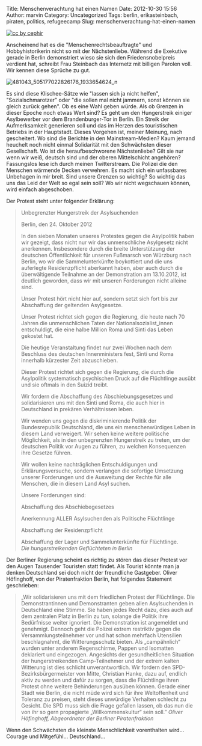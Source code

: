 Title: Menschenverachtung hat einen Namen
Date: 2012-10-30 15:56
Author: marvin
Category: Uncategorized
Tags: berlin, erikasteinbach, piraten, politics, refugeecamp
Slug: menschenverachtung-hat-einen-namen

[![cc by cephir]({static}/images/8134539264_c76e86b0e7_b.jpg)](http://www.flickr.com/photos/cephir/8134539264/)

Anscheinend hat es die "Menschenrechtsbeauftragte" und Hobbyhistorikerin
nicht so mit der Nächstenliebe. Während die Exekutive gerade in Berlin
demonstriert wieso sie sich den Friedensnobelpreis verdient hat,
schreibt Frau Steinbach das Internetz mit billigen Parolen voll. Wir
kennen diese Sprüche zu gut.

![481043_505177022826176_1933654624_n]({static}/images/481043_505177022826176_1933654624_n.png)

Es sind diese Klischee-Sätze wie "lassen sich ja nicht helfen",
"Sozialschmarotzer" oder "die sollen mal nicht jammern, sonst können sie
gleich zurück gehen". Ob es eine Wahl geben würde. Als ob Grenzen in
dieser Epoche noch etwas Wert sind? Es geht um den Hungerstreik einiger
Asylbewerber vor dem Brandenburger-Tor in Berlin. Ein Streik der
Aufmerksamkeit generieren soll und das im Herzen des touristischen
Betriebs in der Hauptstadt. Dieses Vorgehen ist, meiner Meinung, nach
gescheitert. Wo sind die Berichte in den Mainstream-Medien? Kaum jemand
heuchelt noch nicht einmal Solidarität mit den Schwächsten dieser
Gesellschaft. Wo ist die heraufbeschworene Nächstenliebe? Gilt sie nur
wenn wir weiß, deutsch sind und der oberen Mittelschicht angehören?
Fassungslos lese ich durch meinen Twitterstream. Die Polizei die den
Menschen wärmende Decken verwehren. Es macht sich ein unfassbares
Unbehagen in mir breit. Sind unsere Grenzen so wichtig? So wichtig das
uns das Leid der Welt so egal sein soll? Wo wir nicht wegschauen können,
wird einfach abgeschoben.

Der Protest steht unter folgender Erklärung:

> Unbegrenzter Hungerstreik der Asylsuchenden
>
> Berlin, den 24. Oktober 2012
>
> In den sieben Monaten unseres Protestes gegen die Asylpolitik haben
> wir gezeigt, dass nicht nur wir das unmenschliche Asylgesetz nicht
> anerkennen. Insbesondere durch die breite Unterstützung der deutschen
> Öffentlichkeit für unseren Fußmarsch von Würzburg nach Berlin, wo wir
> die Sammelunterkünfte boykottiert und die uns auferlegte
> Residenzpflicht aberkannt haben, aber auch durch die überwältigende
> Teilnahme an der Demonstration am 13.10.2012, ist deutlich geworden,
> dass wir mit unseren Forderungen nicht alleine sind.
>
> Unser Protest hört nicht hier auf, sondern setzt sich fort bis zur
> Abschaffung der geltenden Asylgesetze.
>
> Unser Protest richtet sich gegen die Regierung, die heute nach 70
> Jahren die unmenschlichen Taten der Nationalsozialist\_innen
> entschuldigt, die eine halbe Million Roma und Sinti das Leben gekostet
> hat.
>
> Die heutige Veranstaltung findet nur zwei Wochen nach dem Beschluss
> des deutschen Innenministers fest, Sinti und Roma innerhalb kürzester
> Zeit abzuschieben.
>
> Dieser Protest richtet sich gegen die Regierung, die durch die
> Asylpolitik systematisch psychischen Druck auf die Flüchtlinge ausübt
> und sie oftmals in den Suizid treibt.
>
> Wir fordern die Abschaffung des Abschiebungsgesetzes und
> solidarisieren uns mit den Sinti und Roma, die auch hier in
> Deutschland in prekären Verhältnissen leben.
>
> Wir wenden uns gegen die diskriminierende Politik der Bundesrepublik
> Deutschland, die uns ein menschenwürdiges Leben in diesem Land
> verweigert. Wir sehen keine weitere politische Möglichkeit, als in den
> unbegrenzten Hungerstreik zu treten, um der deutschen Politik vor
> Augen zu führen, zu welchen Konsequenzen ihre Gesetze führen.
>
> Wir wollen keine nachträglichen Entschuldigungen und
> Erklärungsversuche, sondern verlangen die sofortige Umsetzung unserer
> Forderungen und die Ausweitung der Rechte für alle Menschen, die in
> diesem Land Asyl suchen.
>
> Unsere Forderungen sind:
>
> Abschaffung des Abschiebegesetzes
>
> Anerkennung ALLER Asylsuchenden als Politische Flüchtlinge
>
> Abschaffung der Residenzpflicht
>
> Abschaffung der Lager und Sammelunterkünfte für Flüchtlinge.  
>  <cite>Die hungerstreikenden Geflüchteten in Berlin</cite>

Der Berliner Regierung scheint es richtig zu stören das dieser Protest
vor den Augen Tausender Touristen statt findet. Als Tourist könnte man
ja denken Deutschland sei doch nicht der freundliche Gastgeber. Oliver
Höfinghoff, von der Piratenfraktion Berlin, hat folgendes Statement
geschrieben:

> „Wir solidarisieren uns mit dem friedlichen Protest der Flüchtlinge.
> Die Demonstrantinnen und Demonstranten geben allen Asylsuchenden in
> Deutschland eine Stimme. Sie haben jedes Recht dazu, dies auch auf dem
> zentralen Platz in Berlin zu tun, solange die Politik ihre Bedürfnisse
> weiter ignoriert. Die Demonstration ist angemeldet und genehmigt.
> Dennoch geht die Polizei extrem restriktiv gegen die
> Versammlungsteilnehmer vor und hat schon mehrfach Utensilien
> beschlagnahmt, die Witterungsschutz bieten. Als „campähnlich“ wurden
> unter anderem Regenschirme, Pappen und Isomatten deklariert und
> eingezogen. Angesichts der gesundheitlichen Situation der
> hungerstreikenden Camp-Teilnehmer und der extrem kalten Witterung ist
> dies schlicht unverantwortlich. Wir fordern den
> SPD-Bezirksbürgermeister von Mitte, Christian Hanke, dazu auf, endlich
> aktiv zu werden und dafür zu sorgen, dass die Flüchtlinge ihren
> Protest ohne weitere Behinderungen ausüben können. Gerade einer Stadt
> wie Berlin, die nicht müde wird sich für ihre Weltoffenheit und
> Toleranz zu preisen, steht dieses unwürdige Verhalten schlecht zu
> Gesicht. Die SPD muss sich die Frage gefallen lassen, ob das nun die
> von ihr so gern propagierte „Willkommenskultur“ sein soll.”
> <cite>Oliver Höfinghoff, Abgeordneter der Berliner
> Piratenfraktion</cite>

Wenn den Schwächsten die kleinste Menschlichkeit vorenthalten wird...
Courage und Mitgefühl... Deutschland...

